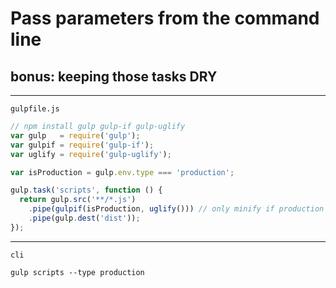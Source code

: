 # Pass parameters from the command line
## bonus: keeping those tasks DRY

---

`gulpfile.js`

```js
// npm install gulp gulp-if gulp-uglify
var gulp   = require('gulp');
var gulpif = require('gulp-if');
var uglify = require('gulp-uglify');

var isProduction = gulp.env.type === 'production';

gulp.task('scripts', function () {
  return gulp.src('**/*.js')
    .pipe(gulpif(isProduction, uglify())) // only minify if production
    .pipe(gulp.dest('dist'));
});
```

---

`cli`

`gulp scripts --type production`
